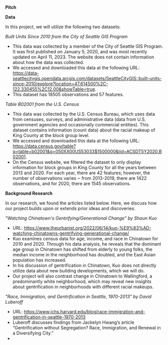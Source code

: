 **Pitch**

**Data**

In this project, we will utilize the following two datasets:

_Built Units Since 2010 from the City of Seattle GIS Program_
- This data was collected by a member of the City of Seattle GIS Program. It was first published on January 5, 2020, and was most recently updated on April 11, 2023. The website does not contain information about how the data was collected.
- We accessed and downloaded this data at the following URL: https://data-seattlecitygis.opendata.arcgis.com/datasets/SeattleCityGIS::built-units-since-2010/explore?location=47.614500%2C-122.330455%2C12.00&showTable=true. 
- This dataset has 18505 observations and 57 features. 

_Table B02001 from the U.S. Census_
- This data was collected by the U.S. Census Bureau, which uses data from censuses, surveys, and administrative data (data from U.S. government agencies and occasionally commercial entities). This dataset contains information (count data) about the racial makeup of King County at the block group level. 
- We accessed and downloaded this data at the following URL: https://data.census.gov/table?q=table+b02001&g=050XX00US53033$1500000&tid=ACSDT5Y2020.B02001. 
- On the Census website, we filtered the dataset to only display information for block groups in King County for all the years between 2013 and 2020. For each year, there are 42 features; however, the number of observations varies ‒ from 2013-2019, there are 1422 observations, and for 2020, there are 1545 observations.

**Background Research**

In our research, we found the articles listed below. Here, we discuss how our project builds upon or extends prior ideas and discoveries.

_"Watching Chinatown's Gentrifying/Generational Change" by Shaun Kuo_
- URL: https://www.theurbanist.org/2022/06/14/kuo-%E9%83%AD-watching-chinatowns-gentrifying-generational-change/ 
- Kuo examines census data for age, income, and race in Chinatown for 2010 and 2020. Through his data analysis, he reveals that the dominant age group in Chinatown has shifted from elderly to young folks, the median income in the neighborhood has doubled, and the East Asian population has increased.
- In his discussion of gentrification in Chinatown, Kuo does not directly utilize data about new building developments, which we will do. 
- Our project will also contrast change in Chinatown to Wallingford, a predominantly white neighborhood, which may reveal new insights about gentrification in neighborhoods with different racial makeups.

_"Race, Immigration, and Gentrification in Seattle, 1970-2013" by David Luberoff_
- URL: https://www.jchs.harvard.edu/blog/race-immigration-and-gentrification-in-seattle-1970-2013
- Luberoff discusses findings from Jackelyn Hwang’s article “Gentrification without Segregation? Race, Immigration, and Renewal in a Diversifying City.” 
- 
